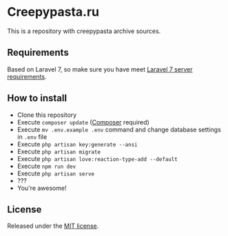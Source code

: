 # Creepypasta.ru

This is a repository with creepypasta archive sources.

## Requirements

Based on Laravel 7, so make sure you have meet [Laravel 7 server requirements](https://laravel.com/docs/7.x/installation).

## How to install

* Clone this repository
* Execute `composer update` ([Composer](https://getcomposer.org/doc/00-intro.md#installation-linux-unix-macos) required)
* Execute `mv .env.example .env` command and change database settings in `.env` file
* Execute `php artisan key:generate --ansi`
* Execute `php artisan migrate`
* Execute `php artisan love:reaction-type-add --default`
* Execute `npm run dev`
* Execute `php artisan serve`
* ???
* You're awesome!

## License

Released under the [MIT license](LICENSE.md).

